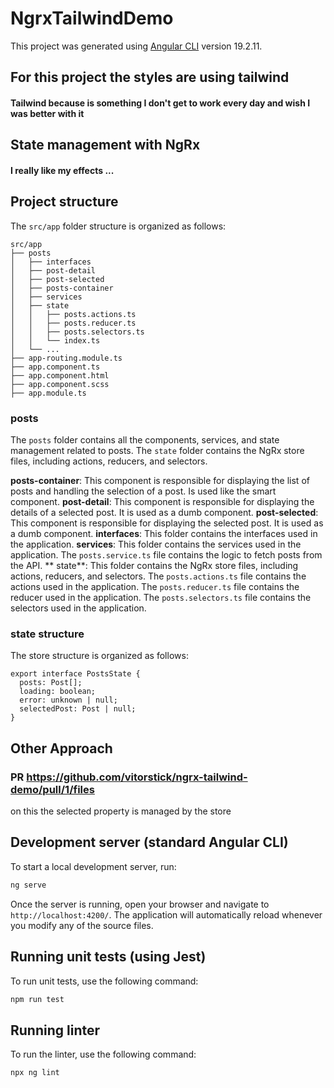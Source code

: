 # NgrxTailwindDemo

This project was generated using [Angular CLI](https://github.com/angular/angular-cli) version 19.2.11.

## For this project the styles are using tailwind

#### Tailwind because is something I don't get to work every day and wish I was better with it

## State management with NgRx

#### I really like my effects ...

## Project structure

The `src/app` folder structure is organized as follows:

```
src/app
├── posts
│   ├── interfaces
│   ├── post-detail
│   ├── post-selected
│   ├── posts-container
│   ├── services
│   ├── state
│   │   ├── posts.actions.ts
│   │   ├── posts.reducer.ts
│   │   ├── posts.selectors.ts
│   │   └── index.ts
│   └── ...
├── app-routing.module.ts
├── app.component.ts
├── app.component.html
├── app.component.scss
├── app.module.ts
```

### posts

The `posts` folder contains all the components, services, and state management related to posts. The `state` folder contains the NgRx store files, including actions, reducers, and selectors.

**posts-container**: This component is responsible for displaying the list of posts and handling the selection of a post. Is used like the smart component.
**post-detail**: This component is responsible for displaying the details of a selected post. It is used as a dumb component.
**post-selected**: This component is responsible for displaying the selected post. It is used as a dumb component.
**interfaces**: This folder contains the interfaces used in the application.
**services**: This folder contains the services used in the application. The `posts.service.ts` file contains the logic to fetch posts from the API.
** state**: This folder contains the NgRx store files, including actions, reducers, and selectors. The `posts.actions.ts` file contains the actions used in the application. The `posts.reducer.ts` file contains the reducer used in the application. The `posts.selectors.ts` file contains the selectors used in the application.

### state structure

The store structure is organized as follows:

```
export interface PostsState {
  posts: Post[];
  loading: boolean;
  error: unknown | null;
  selectedPost: Post | null;
}
```

## Other Approach

### PR https://github.com/vitorstick/ngrx-tailwind-demo/pull/1/files

on this the selected property is managed by the store

## Development server (standard Angular CLI)

To start a local development server, run:

```bash
ng serve
```

Once the server is running, open your browser and navigate to `http://localhost:4200/`. The application will automatically reload whenever you modify any of the source files.

## Running unit tests (using Jest)

To run unit tests, use the following command:

```bash
npm run test
```

## Running linter

To run the linter, use the following command:

```bash
npx ng lint
```
